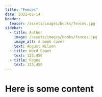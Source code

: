 ```yaml
---
title: "Fences"
date: 2021-02-14
header:
  teaser: /assets/images/books/fences.jpg
sidebar:
  - title: Author
    image: /assets/images/books/fences.jpg
    image_alt: A book cover
    text: August Wilson
  - title: Word Count
    text: 123,456
  - title: Pages
    text: 123,456
---
```

# Here is some content